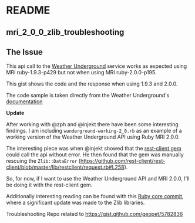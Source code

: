 # README
## mri_2_0_0_zlib_troubleshooting

## The Issue

This api call to the [Weather Underground](http://www.wunderground.com/weather/api/) service works as expected using MRI ruby-1.9.3-p429 but not when using MRI ruby-2.0.0-p195.

This gist shows the code and the response when using 1.9.3 and 2.0.0.

The code sample is taken directly from the Weather Underground's [documentation](http://www.wunderground.com/weather/api/d/docs?d=resources/code-samples#ruby)

**Update**

After working with @zph and @injekt there have been some interesting findings. I am including `wunderground-working-2_0.rb` as an example of a working version of the Weather Underground API using Ruby MRI 2.0.0.

The interesting piece was when @injekt showed that the [rest-client gem](https://github.com/rest-client/rest-client) could call the api without error. He then found that the gem was manually rescuing the `Zlib::DataError` (https://github.com/rest-client/rest-client/blob/master/lib/restclient/request.rb#L258).

So, for now, if I want to use the Weather Underground API and MRI 2.0.0, I'll be doing it with the rest-client gem.

Additionally interesting reading can be found with this [Ruby core commit](https://github.com/ruby/ruby/commit/3cf7d1b57e3622430065f6a6ce8cbd5548d3d894), where a significant update was made to the Zlib libraries.

Troubleshooting Repo related to https://gist.github.com/geopet/5782836
